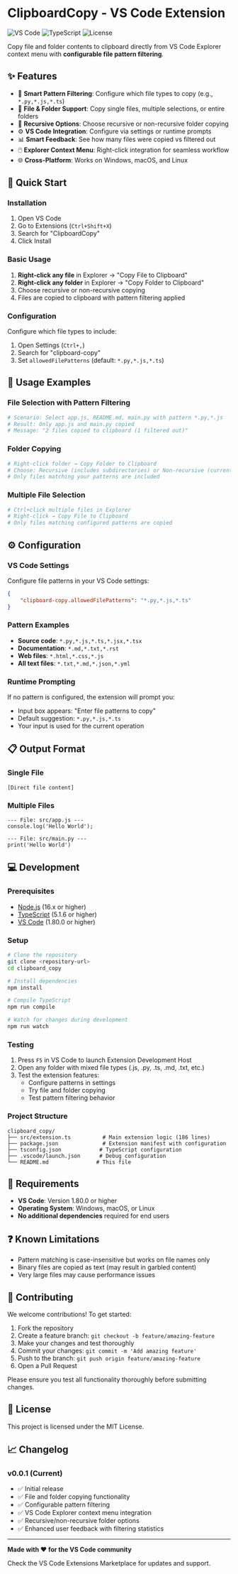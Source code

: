 # ClipboardCopy - VS Code Extension

![VS Code](https://img.shields.io/badge/VS%20Code-1.80.0+-007ACC?logo=visual-studio-code&logoColor=white)
![TypeScript](https://img.shields.io/badge/TypeScript-4.x-3178C6?logo=typescript&logoColor=white)
![License](https://img.shields.io/badge/License-MIT-green)

Copy file and folder contents to clipboard directly from VS Code Explorer context menu with **configurable file pattern filtering**.

## ✨ Features

- 🎯 **Smart Pattern Filtering**: Configure which file types to copy (e.g., `*.py,*.js,*.ts`)
- 📁 **File & Folder Support**: Copy single files, multiple selections, or entire folders
- 🔄 **Recursive Options**: Choose recursive or non-recursive folder copying
- ⚙️ **VS Code Integration**: Configure via settings or runtime prompts
- 📊 **Smart Feedback**: See how many files were copied vs filtered out
- 🖱️ **Explorer Context Menu**: Right-click integration for seamless workflow
- 🌐 **Cross-Platform**: Works on Windows, macOS, and Linux

## 🚀 Quick Start

### Installation
1. Open VS Code
2. Go to Extensions (`Ctrl+Shift+X`)
3. Search for "ClipboardCopy"
4. Click Install

### Basic Usage
1. **Right-click any file** in Explorer → "Copy File to Clipboard"
2. **Right-click any folder** in Explorer → "Copy Folder to Clipboard"
3. Choose recursive or non-recursive copying
4. Files are copied to clipboard with pattern filtering applied

### Configuration
Configure which file types to include:
1. Open Settings (`Ctrl+,`)
2. Search for "clipboard-copy"
3. Set `allowedFilePatterns` (default: `*.py,*.js,*.ts`)

## 📖 Usage Examples

### File Selection with Pattern Filtering
```bash
# Scenario: Select app.js, README.md, main.py with pattern *.py,*.js
# Result: Only app.js and main.py copied
# Message: "2 files copied to clipboard (1 filtered out)"
```

### Folder Copying
```bash
# Right-click folder → Copy Folder to Clipboard
# Choose: Recursive (includes subdirectories) or Non-recursive (current folder only)
# Only files matching your patterns are included
```

### Multiple File Selection
```bash
# Ctrl+click multiple files in Explorer
# Right-click → Copy File to Clipboard
# Only files matching configured patterns are copied
```

## ⚙️ Configuration

### VS Code Settings
Configure file patterns in your VS Code settings:

```json
{
    "clipboard-copy.allowedFilePatterns": "*.py,*.js,*.ts"
}
```

### Pattern Examples
- **Source code**: `*.py,*.js,*.ts,*.jsx,*.tsx`
- **Documentation**: `*.md,*.txt,*.rst`
- **Web files**: `*.html,*.css,*.js`
- **All text files**: `*.txt,*.md,*.json,*.yml`

### Runtime Prompting
If no pattern is configured, the extension will prompt you:
- Input box appears: "Enter file patterns to copy"
- Default suggestion: `*.py,*.js,*.ts`
- Your input is used for the current operation

## 📋 Output Format

### Single File
```
[Direct file content]
```

### Multiple Files
```
--- File: src/app.js ---
console.log('Hello World');

--- File: src/main.py ---
print('Hello World')

```

## 💻 Development

### Prerequisites
- [Node.js](https://nodejs.org/) (16.x or higher)
- [TypeScript](https://www.typescriptlang.org/) (5.1.6 or higher)
- [VS Code](https://code.visualstudio.com/) (1.80.0 or higher)

### Setup
```bash
# Clone the repository
git clone <repository-url>
cd clipboard_copy

# Install dependencies
npm install

# Compile TypeScript
npm run compile

# Watch for changes during development
npm run watch
```

### Testing
1. Press `F5` in VS Code to launch Extension Development Host
2. Open any folder with mixed file types (.js, .py, .ts, .md, .txt, etc.)
3. Test the extension features:
   - Configure patterns in settings
   - Try file and folder copying
   - Test pattern filtering behavior

### Project Structure
```
clipboard_copy/
├── src/extension.ts          # Main extension logic (186 lines)
├── package.json              # Extension manifest with configuration
├── tsconfig.json            # TypeScript configuration
├── .vscode/launch.json      # Debug configuration
└── README.md               # This file
```

## 🔧 Requirements

- **VS Code**: Version 1.80.0 or higher
- **Operating System**: Windows, macOS, or Linux
- **No additional dependencies** required for end users

## ❓ Known Limitations

- Pattern matching is case-insensitive but works on file names only
- Binary files are copied as text (may result in garbled content)
- Very large files may cause performance issues

## 🤝 Contributing

We welcome contributions! To get started:

1. Fork the repository
2. Create a feature branch: `git checkout -b feature/amazing-feature`
3. Make your changes and test thoroughly
4. Commit your changes: `git commit -m 'Add amazing feature'`
5. Push to the branch: `git push origin feature/amazing-feature`
6. Open a Pull Request

Please ensure you test all functionality thoroughly before submitting changes.

## 📝 License

This project is licensed under the MIT License.

## 📈 Changelog

### v0.0.1 (Current)
- ✅ Initial release
- ✅ File and folder copying functionality
- ✅ Configurable pattern filtering
- ✅ VS Code Explorer context menu integration
- ✅ Recursive/non-recursive folder options
- ✅ Enhanced user feedback with filtering statistics

---

**Made with ❤️ for the VS Code community**

Check the VS Code Extensions Marketplace for updates and support.